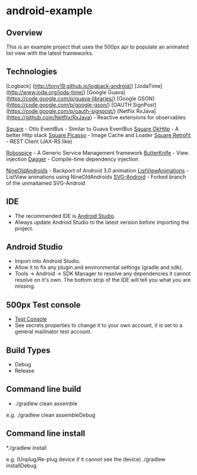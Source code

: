 android-example
===============

Overview
--------
This is an example project that uses the 500px api to populate an animated list view with the latest frameworks.

Technologies
------------

[Logback] (http://tony19.github.io/logback-android/)
[JodaTime] (http://www.joda.org/joda-time/)
[Google Guava] (https://code.google.com/p/guava-libraries/)
[Google GSON] (https://code.google.com/p/google-gson/)
[OAUTH SignPost] (https://code.google.com/p/oauth-signpost/)
[Netflix RxJava] (https://github.com/Netflix/RxJava) - Reactive extensions for observables

[Square](http://square.github.io/otto/) - Otto EventBus - Similar to Guava EventBus
[Square OkHttp](http://square.github.io/okhttp/) - A better Http stack
[Square Picasso](http://square.github.io/picasso/) - Image Cache and Loader
[Square Retrofit](http://square.github.io/retrofit/) - REST Client (JAX-RS like)

[Robospice](https://github.com/stephanenicolas/robospice) - A Generic Service Management framework
[ButterKnife](http://jakewharton.github.io/butterknife/)  - View injection
[Dagger](http://square.github.io/dagger/) - Compile-time dependency injection

[NineOldAndroids](http://nineoldandroids.com/) - Backport of Android 3.0 animation
[ListViewAnimations](https://github.com/nhaarman/ListViewAnimations/wiki) - ListView animations using NineOldAndroids
[SVG-Android](https://github.com/japgolly/svg-android) - Forked branch of the unmaitained SVG-Android

IDE
---
* The recommended IDE is [Android Studio](http://developer.android.com/sdk/installing/studio.html).
* Always update Android Studio to the latest version before importing the project.

Android Studio
--------------
* Import into Android Studio.
* Allow it to fix any plugin and environmental settings (gradle and sdk).
* Tools -> Android -> SDK Manager to resolve any dependencies it cannot resolve on it's own.  The bottom strip of the IDE will tell you what you are missing.

500px Test console
------------------
* [Test Console](https://apigee.com/vova/embed/console/api500px)
* See secrets.properties to change it to your own account, it is set to a general mailinator test account.

Build Types
-----------
* Debug
* Release

Command line build
------------------
* ./gradlew clean assemble<BuildType>

e.g.
./gradlew clean assembleDebug

Command line install
--------------------
*./gradlew install<BuildType>

e.g.  (Unplug/Re-plug device if it cannot see the device)
./gradlew installDebug



